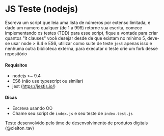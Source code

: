 # JS Teste (nodejs)

Escreva um script que leia uma lista de números por extenso limitada, e dado um numero qualquer (de 1 a 999) retorne sua escrita, comece implementando os testes (TDD) para esse script, fique a vontade para criar quantos "it clauses" você desejar desde de que existam no mínimo 5, deve-se usar node > 9.4 e ES6, utilizar como suite de teste `jest` apenas isso e nenhuma outra biblioteca externa, para executar o teste crie um fork desse repositório 

#### Requisitos
  - nodejs >~ 9.4
  - ES6 (não use typescript ou similar)
  - jest (https://jestjs.io/)

#### Dicas
  - Escreva usando OO
  - Chame seu script de `index.js` e seu teste de `index.test.js`



Teste desenvolvido pelo time de desenvolvimento de produtos digitais (@cleiton_tav)
